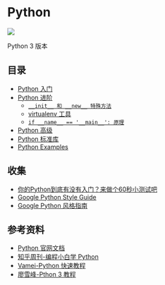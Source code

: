# Python

![](https://github.com/steveLauwh/Python/raw/master/image/python.PNG)

Python 3 版本

## 目录

* [Python 入门](https://github.com/steveLauwh/Python/blob/master/Python%20%E5%85%A5%E9%97%A8.md) 
* [Python 进阶](https://github.com/steveLauwh/Python/blob/master/Python%20%E8%BF%9B%E9%98%B6.md)
  + [`__init__ 和 __new__ 特殊方法`](https://github.com/steveLauwh/Python/blob/master/pythonIntermediate/__init__%20%E5%92%8C%20__new__%20%E7%89%B9%E6%AE%8A%E6%96%B9%E6%B3%95.md)
  + [virtualenv 工具](https://github.com/steveLauwh/Python/blob/master/pythonIntermediate/virtualenv%20%E5%B7%A5%E5%85%B7.md)
  + [`if __name__ == '__main__': 原理`](https://github.com/steveLauwh/Python/blob/master/pythonIntermediate/if%20__name__%20%3D%3D%20'__main__':%20%E5%8E%9F%E7%90%86.md)
* [Python 高级](https://github.com/steveLauwh/Python/blob/master/Python%20%E9%AB%98%E7%BA%A7.md)
* [Python 标准库](https://github.com/steveLauwh/Python/tree/master/pythonStandardLibrary)
* [Python Examples](https://github.com/steveLauwh/Python/tree/master/pythonExercise)

## 收集

* [你的Python到底有没有入门？来做个60秒小测试吧](https://zhuanlan.zhihu.com/p/28075008)
* [Google Python Style Guide](http://google.github.io/styleguide/pyguide.html)
* [Google Python 风格指南](http://zh-google-styleguide.readthedocs.io/en/latest/google-python-styleguide/contents/)

## 参考资料

* [Python 官网文档](https://docs.python.org/3/)
* [知乎周刊-编程小白学 Python](https://www.zhihu.com/pub/reader/19550511/chapter/911344090845691904)
* [Vamei-Python 快速教程](http://www.cnblogs.com/vamei/archive/2012/09/13/2682778.html)
* [廖雪峰-Pthon 3 教程](https://www.liaoxuefeng.com/wiki/0014316089557264a6b348958f449949df42a6d3a2e542c000)
